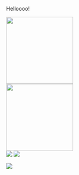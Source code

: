 Helloooo!

<div align="block">
  <a href="https://github.com/yasminleite">
  <img height="180em" src="https://github-readme-stats.vercel.app/api?username=yasminleite&show_icons=true&theme=dracula&include_all_commits=true&count_private=true"/>
</div>
<div>
  <a href="https://github.com/yasminleite">
  <img height="180em" src="https://github-readme-stats.vercel.app/api/top-langs/?username=yasminleite&layout=compact&langs_count=7&theme=dark"/>  
</div>

<div> 
    <a href="https://instagram.com/yasmiin.leite" target="_blank"><img src="https://img.shields.io/badge/-Instagram-%23E4405F?style=for-the-badge&logo=instagram&logoColor=white" target="_blank"></a>
  <a href="https://twitter.com/lleiteyasmin"></a>
<a href="https://twitter.com/lleiteyasmin" target="_blank"><img src="https://img.shields.io/badge/Twitter-1DA1F2?style=for-the-badge&logo=twitter&logoColor=white"></a>
</div>
	
![](https://komarev.com/ghpvc/?username=yasminleitet&color=DD6387)
